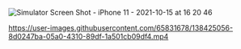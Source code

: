 
![Simulator Screen Shot - iPhone 11 - 2021-10-15 at 16 20 46](https://user-images.githubusercontent.com/65831678/137548811-f036e593-652f-4669-8982-484be15d71da.png)


https://user-images.githubusercontent.com/65831678/138425056-8d0247ba-05a0-4310-89df-1a501cb09df4.mp4

